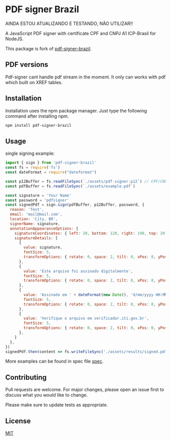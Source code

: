 # PDF signer Brazil

>>
AINDA ESTOU ATUALIZANDO E TESTANDO, NÃO UTILIZAR!!
>>


A JavaScript PDF signer with certificate CPF and CNPJ A1 ICP-Brasil for NodeJS. 

This package is fork of [pdf-signer-brazil](https://github.com/willmdrs/pdf-signer-brazil).

## PDF versions
Pdf-signer cant handle pdf stream in the moment. It only can works with pdf which built on XREF tables. 


## Installation

Installation uses the npm package manager. Just type the following command after installing npm.

```bash
npm install pdf-signer-brazil
```

## Usage

single signing example:
```javascript
import { sign } from 'pdf-signer-brazil'
const fs = require('fs')
const dateFormat = require("dateformat")

const p12Buffer = fs.readFileSync(`./assets/pdf-signer.p12`) // CPF/CNPJ A1 ICP-Brasil: Use original .pfx file 
const pdfBuffer = fs.readFileSync(`./assets/example.pdf`)

const signature = 'Your Name'
const password = 'pdfsigner'
const signedPdf = sign.sign(pdfBuffer, p12Buffer, password, {
  reason: 'Test',
  email: 'mail@mail.com',
  location: 'City, BR',
  signerName: signature,
  annotationAppearanceOptions: {
    signatureCoordinates: { left: 20, bottom: 120, right: 190, top: 20 },
    signatureDetails: [
      {
        value: signature,
        fontSize: 5,
        transformOptions: { rotate: 0, space: 2, tilt: 0, xPos: 0, yPos: 32 },
      },
      {
        value: 'Este arquivo foi assinado digitalmente',
        fontSize: 5,
        transformOptions: { rotate: 0, space: 2, tilt: 0, xPos: 0, yPos: 25.4 },
      },
      {
        value: 'Assinado em ' + dateFormat(new Date(), 'd/mm/yyyy HH:MM:ss'),
        fontSize: 5,
        transformOptions: { rotate: 0, space: 2, tilt: 0, xPos: 0, yPos: 18 },
      },
      {
        value: 'Verifique o arquivo em verificador.iti.gov.br',
        fontSize: 5,
        transformOptions: { rotate: 0, space: 2, tilt: 0, xPos: 0, yPos: 11 },
      },
    ]
  },
})
signedPdf.then(content => fs.writeFileSync('./assets/results/signed.pdf', content))
```
More examples can be found in spec file [spec](https://github.com/willmdrs/pdf-signer-brazil/blob/master/src/sign.spec.ts).

## Contributing
Pull requests are welcome. For major changes, please open an issue first to discuss what you would like to change.

Please make sure to update tests as appropriate.

## License
[MIT](https://choosealicense.com/licenses/mit/)
